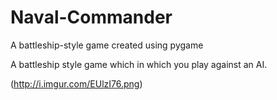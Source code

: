 # Naval-Commander
A battleship-style game created using pygame

A battleship style game which in which you play against an AI.

(http://i.imgur.com/EUlzI76.png)
